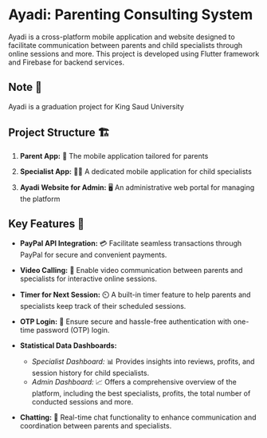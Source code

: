 # Ayadi: Parenting Consulting System 

Ayadi is a cross-platform mobile application and website designed to facilitate communication between parents and child specialists through online sessions and more. This project is developed using Flutter framework and Firebase for backend services.

## Note 📝

Ayadi is a graduation project for King Saud University


## Project Structure 🏗️

1. **Parent App:** 📱 The mobile application tailored for parents

2. **Specialist App:** 🧑‍⚕️ A dedicated mobile application for child specialists

3. **Ayadi Website for Admin:** 🖥️ An administrative web portal for managing the platform

## Key Features 🌟

- **PayPal API Integration:** 💳 Facilitate seamless transactions through PayPal for secure and convenient payments.

- **Video Calling:** 🎥 Enable video communication between parents and specialists for interactive online sessions.

- **Timer for Next Session:** ⏲️ A built-in timer feature to help parents and specialists keep track of their scheduled sessions.

- **OTP Login:** 🔐 Ensure secure and hassle-free authentication with one-time password (OTP) login.

- **Statistical Data Dashboards:**
  - *Specialist Dashboard:* 📊 Provides insights into reviews, profits, and session history for child specialists.
  - *Admin Dashboard:* 📈 Offers a comprehensive overview of the platform, including the best specialists, profits, the total number of conducted sessions and more.

- **Chatting:** 💬 Real-time chat functionality to enhance communication and coordination between parents and specialists.


